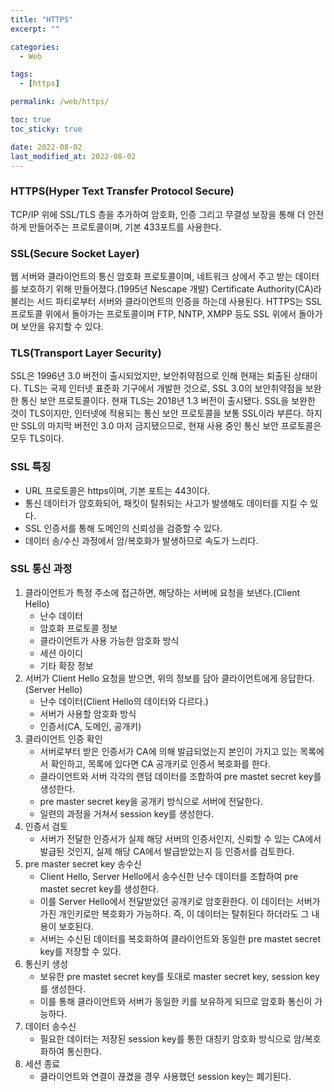 ```yaml
---
title: "HTTPS"
excerpt: ""

categories:
  - Web

tags:
  - [https]

permalink: /web/https/

toc: true
toc_sticky: true

date: 2022-08-02
last_modified_at: 2022-08-02
---
```


### HTTPS(Hyper Text Transfer Protocol Secure)
TCP/IP 위에 SSL/TLS 층을 추가하여 암호화, 인증 그리고 무결성 보장을 통해 더 안전하게 만들어주는 프로토콜이며, 기본 433포트를 사용한다.

### SSL(Secure Socket Layer)
웹 서버와 클라이언트의 통신 암호화 프로토콜이며, 네트워크 상에서 주고 받는 데이터를 보호하기 위해 만들어졌다.(1995년 Nescape 개발)
Certificate Authority(CA)라 불리는 서드 파티로부터 서버와 클라이언트의 인증을 하는데 사용된다.
HTTPS는 SSL 프로토콜 위에서 돌아가는 프로토콜이며 FTP, NNTP, XMPP 등도 SSL 위에서 돌아가며 보안을 유지할 수 있다.

### TLS(Transport Layer Security)
SSL은 1996년 3.0 버전이 출시되었지만, 보안취약점으로 인해 현재는 퇴출된 상태이다.
TLS는 국제 인터넷 표준화 기구에서 개발한 것으로, SSL 3.0의 보안취약점을 보완한 통신 보안 프로토콜이다. 현재 TLS는 2018년 1.3 버전이 출시됐다.
SSL을 보완한 것이 TLS이지만, 인터넷에 적용되는 통신 보안 프로토콜을 보통 SSL이라 부른다.
하지만 SSL의 마지막 버전인 3.0 마저 금지됐으므로, 현재 사용 중인 통신 보안 프로토콜은 모두 TLS이다.

### SSL 특징
* URL 프로토콜은 https이며, 기본 포트는 443이다.
* 통신 데이터가 암호화되어, 패킷이 탈취되는 사고가 발생해도 데이터를 지킬 수 있다.
* SSL 인증서를 통해 도메인의 신뢰성을 검증할 수 있다.
* 데이터 송/수신 과정에서 암/복호화가 발생하므로 속도가 느리다.

### SSL 통신 과정
1. 클라이언트가 특정 주소에 접근하면, 해당하는 서버에 요청을 보낸다.(Client Hello)
    * 난수 데이터
    * 암호화 프로토콜 정보
    * 클라이언트가 사용 가능한 암호화 방식
    * 세션 아이디
    * 기타 확장 정보
2. 서버가 Client Hello 요청을 받으면, 위의 정보를 담아 클라이언트에게 응답한다.(Server Hello)
    * 난수 데이터(Client Hello의 데이터와 다르다.)
    * 서버가 사용할 암호화 방식
    * 인증서(CA, 도메인, 공개키)
3. 클라이언트 인증 확인
    * 서버로부터 받은 인증서가 CA에 의해 발급되었는지 본인이 가지고 있는 목록에서 확인하고, 목록에 있다면 CA 공개키로 인증서 복호화를 한다.
    * 클라이언트와 서버 각각의 랜덤 데이터를 조합하여 pre mastet secret key를 생성한다.
    * pre master secret key을 공개키 방식으로 서버에 전달한다.
    * 일련의 과정을 거쳐서 session key를 생성한다.
4. 인증서 검토
    * 서버가 전달한 인증서가 실제 해당 서버의 인증서인지, 신뢰할 수 있는 CA에서 발급된 것인지, 실제 해당 CA에서 발급받았는지 등 인증서를 검토한다.
5. pre master secret key 송수신
    * Client Hello, Server Hello에서 송수신한 난수 데이터를 조합하여 pre mastet secret key를 생성한다.
    * 이를 Server Hello에서 전달받았던 공개키로 암호환한다. 이 데이터는 서버가 가진 개인키로만 복호화가 가능하다. 즉, 이 데이터는 탈취된다 하더라도 그 내용이 보호된다.
    * 서버는 수신된 데이터를 복호화하여 클라이언트와 동일한 pre mastet secret key를 저장할 수 있다.
6. 통신키 생성
    * 보유한 pre mastet secret key를 토대로 master secret key, session key를 생성한다.
    * 이를 통해 클라이언트와 서버가 동일한 키를 보유하게 되므로 암호화 통신이 가능하다.
7. 데이터 송수신
    * 필요한 데이터는 저장된 session key를 통한 대칭키 암호화 방식으로 암/복호화하여 통신한다.
8. 세션 종료
    * 클라이언트와 연결이 끊겼을 경우 사용했던 session key는 폐기된다.